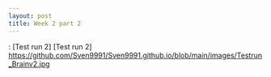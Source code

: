 ```yaml
---
layout: post
title: Week 2 part 2
---
```


<picture> : [Test run 2]
  [Test run 2] https://github.com/Sven9991/Sven9991.github.io/blob/main/images/Testrun_Brainv2.jpg
  

